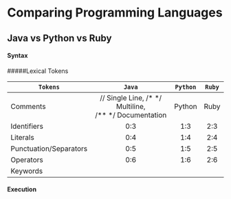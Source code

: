 # Comparing Programming Languages

## Java vs Python vs Ruby

#### Syntax
#####Lexical Tokens

`Tokens`                 | `Java`  | `Python` | `Ruby` 
---                   |:---:  | :---:  | :---:
Comments               | // Single Line, /\* \*/ Multiline, <br/> /\*\* \*/ Documentation | Python | Ruby  
Identifiers            |0:3    | 1:3    | 2:3  
Literals               |0:4    | 1:4    | 2:4  
Punctuation/Separators |0:5    | 1:5    | 2:5  
Operators              |0:6    | 1:6    | 2:6  
Keywords               |       |        |      
 
#### Execution
